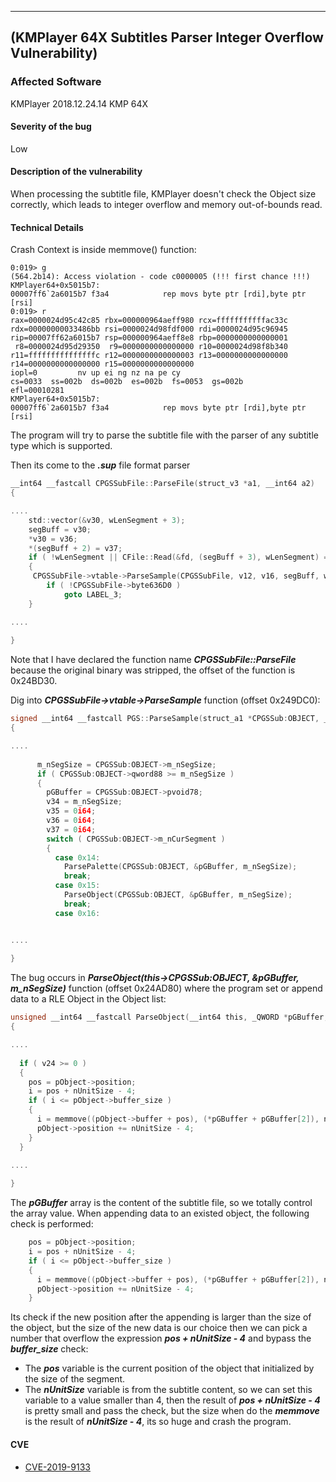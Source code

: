 --------------------------------------------------------------------------------------------------------------------------------------------------------------------------------------------------------------------------------------------------------------------------------------------------------------------------------

## (KMPlayer 64X Subtitles Parser Integer Overflow Vulnerability)


### Affected Software

KMPlayer 2018.12.24.14 KMP 64X

#### Severity of the bug

Low

#### Description of the vulnerability

When processing the subtitle file, KMPlayer doesn't check the Object size correctly, which leads to integer overflow and memory out-of-bounds read.

#### Technical Details

Crash Context is inside memmove() function:

~~~shell
0:019> g
(564.2b14): Access violation - code c0000005 (!!! first chance !!!)
KMPlayer64+0x5015b7:
00007ff6`2a6015b7 f3a4            rep movs byte ptr [rdi],byte ptr [rsi]
0:019> r
rax=0000024d95c42c85 rbx=000000964aeff980 rcx=fffffffffffac33c
rdx=00000000033486bb rsi=0000024d98fdf000 rdi=0000024d95c96945
rip=00007ff62a6015b7 rsp=000000964aeff8e8 rbp=0000000000000001
 r8=0000024d95d29350  r9=0000000000000000 r10=0000024d98f8b340
r11=fffffffffffffffc r12=0000000000000003 r13=0000000000000000
r14=0000000000000000 r15=0000000000000000
iopl=0         nv up ei ng nz na pe cy
cs=0033  ss=002b  ds=002b  es=002b  fs=0053  gs=002b             efl=00010281
KMPlayer64+0x5015b7:
00007ff6`2a6015b7 f3a4            rep movs byte ptr [rdi],byte ptr [rsi]
~~~

The program will try to parse the subtitle file with the parser of any subtitle type which is supported.

Then its come to the ***.sup*** file format parser

~~~C
__int64 __fastcall CPGSSubFile::ParseFile(struct_v3 *a1, __int64 a2)
{

....    
    std::vector(&v30, wLenSegment + 3);
    segBuff = v30;
    *v30 = v36;
    *(segBuff + 2) = v37;
    if ( !wLenSegment || CFile::Read(&fd, (segBuff + 3), wLenSegment) == wLenSegment )
    {
     CPGSSubFile->vtable->ParseSample(CPGSSubFile, v12, v16, segBuff, wLenSegment + 3);
        if ( !CPGSSubFile->byte636D0 )
            goto LABEL_3;
    }

....                
                
}
~~~

Note that I have declared the function name ***CPGSSubFile::ParseFile*** because the original binary was stripped, the offset of the function is 0x24BD30.

Dig into ***CPGSSubFile->vtable->ParseSample*** function (offset 0x249DC0):

~~~c
signed __int64 __fastcall PGS::ParseSample(struct_a1 *CPGSSub:OBJECT, __int64 a2, __int64 a3, __int64 a4)
{

....    
    
      m_nSegSize = CPGSSub:OBJECT->m_nSegSize;
      if ( CPGSSub:OBJECT->qword88 >= m_nSegSize )
      {
        pGBuffer = CPGSSub:OBJECT->pvoid78;
        v34 = m_nSegSize;
        v35 = 0i64;
        v36 = 0i64;
        v37 = 0i64;
        switch ( CPGSSub:OBJECT->m_nCurSegment )
        {
          case 0x14:
            ParsePalette(CPGSSub:OBJECT, &pGBuffer, m_nSegSize);
            break;
          case 0x15:
            ParseObject(CPGSSub:OBJECT, &pGBuffer, m_nSegSize);
            break;
          case 0x16:


....        
        
}
~~~

The bug occurs in ***ParseObject(this->CPGSSub:OBJECT, &pGBuffer, m_nSegSize)*** function (offset 0x24AD80) where the program set or append data to a RLE Object in the Object list:

~~~C
unsigned __int64 __fastcall ParseObject(__int64 this, _QWORD *pGBuffer, __int64 nUnitSize)
{

....    
    
  if ( v24 >= 0 )
  {
    pos = pObject->position;
    i = pos + nUnitSize - 4;
    if ( i <= pObject->buffer_size )
    {
      i = memmove((pObject->buffer + pos), (*pGBuffer + pGBuffer[2]), nUnitSize - 4);
      pObject->position += nUnitSize - 4;
    }
  }

....    
    
}
~~~

The ***pGBuffer*** array is the content of the subtitle file, so we totally control the array value. When appending data to an existed object, the following check is performed:

~~~c
    pos = pObject->position;
    i = pos + nUnitSize - 4;
    if ( i <= pObject->buffer_size )
    {
      i = memmove((pObject->buffer + pos), (*pGBuffer + pGBuffer[2]), nUnitSize - 4);
      pObject->position += nUnitSize - 4;
    }
~~~

Its check if the new position after the appending is larger than the size of the object, but the size of the new data is our choice then we can pick a number that overflow the expression ***pos + nUnitSize - 4*** and bypass the ***buffer_size*** check:

 * The ***pos*** variable is the current position of  the object that initialized by the size of the segment.
 * The ***nUnitSize*** variable is from the subtitle content, so we can set this variable to a value smaller than 4, then the result of ***pos + nUnitSize - 4*** is pretty small and pass the check, but the size when do the ***memmove*** is the result of ***nUnitSize - 4***, its so huge and crash the program.

#### CVE

 * [CVE-2019-9133](https://www.boho.or.kr/krcert/secNoticeView.do?bulletin_writing_sequence=34991)